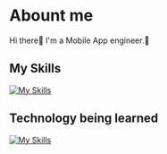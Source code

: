 # Abount me
Hi there👋
I'm a Mobile App engineer.🤝

## My Skills
[![My Skills](https://skillicons.dev/icons?i=androidstudio,gradle,kotlin,swift,git&perline=5)](https://skillicons.dev)

## Technology being learned
[![My Skills](https://skillicons.dev/icons?i=aws,firebase,figma&perline=5)](https://skillicons.dev)
